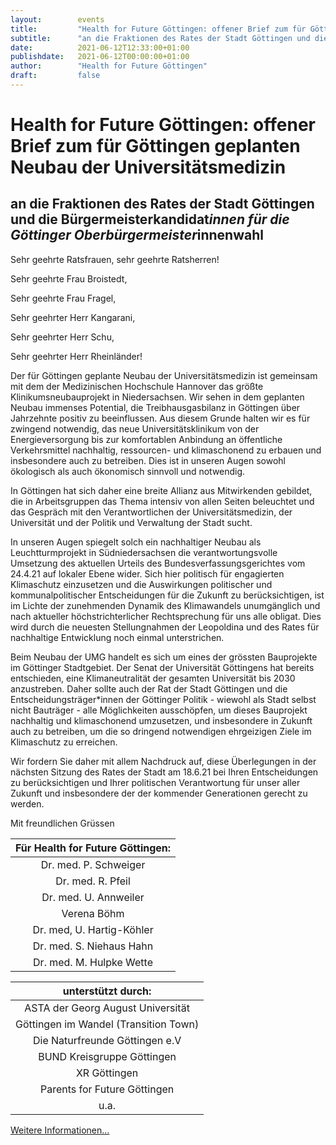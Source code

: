 ```yaml
---
layout:        events
title:         "Health for Future Göttingen: offener Brief zum für Göttingen geplanten Neubau der Universitätsmedizin"
subtitle:      "an die Fraktionen des Rates der Stadt Göttingen und die Bürgermeisterkandidat*innen für die Göttinger Oberbürgermeister*innenwahl"
date:          2021-06-12T12:33:00+01:00
publishdate:   2021-06-12T00:00:00+01:00
author:        "Health for Future Göttingen"
draft:         false
---
```


Health for Future Göttingen: offener Brief zum für Göttingen geplanten Neubau der Universitätsmedizin
===========

an die Fraktionen des Rates der Stadt Göttingen und die Bürgermeisterkandidat*innen für die Göttinger Oberbürgermeister*innenwahl
-----------


Sehr geehrte Ratsfrauen, sehr geehrte Ratsherren!

Sehr geehrte Frau Broistedt,

Sehr geehrte Frau Fragel,

Sehr geehrter Herr Kangarani,

Sehr geehrter Herr Schu,

Sehr geehrter Herr Rheinländer!

Der für Göttingen geplante Neubau der Universitätsmedizin ist gemeinsam mit dem der Medizinischen Hochschule Hannover das größte Klinikumsneubauprojekt in Niedersachsen. Wir sehen in dem geplanten
Neubau immenses Potential, die Treibhausgasbilanz in Göttingen über
Jahrzehnte positiv zu beeinflussen. Aus diesem Grunde halten wir es für
zwingend notwendig, das neue Universitätsklinikum von der Energieversorgung bis zur komfortablen Anbindung an öffentliche Verkehrsmittel
nachhaltig, ressourcen- und klimaschonend zu erbauen und insbesondere auch zu betreiben. Dies ist in unseren Augen sowohl ökologisch als
auch ökonomisch sinnvoll und notwendig.

In Göttingen hat sich daher eine breite Allianz aus Mitwirkenden gebildet, die in Arbeitsgruppen das Thema intensiv von allen Seiten beleuchtet und das Gespräch mit den Verantwortlichen der Universitätsmedizin,
der Universität und der Politik und Verwaltung der Stadt sucht.

In unseren Augen spiegelt solch ein nachhaltiger Neubau als Leuchtturmprojekt in Südniedersachsen die verantwortungsvolle Umsetzung
des aktuellen Urteils des Bundesverfassungsgerichtes vom 24.4.21 auf
lokaler Ebene wider. Sich hier politisch für engagierten Klimaschutz
einzusetzen und die Auswirkungen politischer und kommunalpolitischer
Entscheidungen für die Zukunft zu berücksichtigen, ist im Lichte der zunehmenden Dynamik des Klimawandels unumgänglich und nach aktueller höchstrichterlicher Rechtsprechung für uns alle obligat. Dies wird
durch die neuesten Stellungnahmen der Leopoldina und des Rates für
nachhaltige Entwicklung noch einmal unterstrichen.

Beim Neubau der UMG handelt es sich um eines der grössten Bauprojekte im Göttinger Stadtgebiet. Der Senat der Universität Göttingens hat
bereits entschieden, eine Klimaneutralität der gesamten Universität bis
2030 anzustreben. Daher sollte auch der Rat der Stadt Göttingen und
die Entscheidungsträger*innen der Göttinger Politik - wiewohl als Stadt
selbst nicht Bauträger - alle Möglichkeiten ausschöpfen, um dieses
Bauprojekt nachhaltig und klimaschonend umzusetzen, und insbesondere in Zukunft auch zu betreiben, um die so dringend notwendigen
ehrgeizigen Ziele im Klimaschutz zu erreichen.

Wir fordern Sie daher mit allem Nachdruck auf, diese Überlegungen in
der nächsten Sitzung des Rates der Stadt am 18.6.21 bei Ihren Entscheidungen zu berücksichtigen und Ihrer politischen Verantwortung für
unser aller Zukunft und insbesondere der der kommender Generationen
gerecht zu werden.

Mit freundlichen Grüssen

| **Für Health for Future Göttingen:** |
|:--------:|
| Dr. med. P. Schweiger |
| Dr. med. R. Pfeil |
| Dr. med. U. Annweiler |
| Verena Böhm |
| Dr. med, U. Hartig-Köhler |
| Dr. med. S. Niehaus Hahn |
| Dr. med. M. Hulpke Wette |

| **unterstützt durch:** |
|:--------:|
| ASTA der Georg August Universität | 
| Göttingen im Wandel (Transition Town) | 
| Die Naturfreunde Göttingen e.V | 
| BUND Kreisgruppe Göttingen | 
| XR Göttingen | 
| Parents for Future Göttingen | 
| u.a. | 

[Weitere Informationen...](mailto:healthforfuture_goe@posteo.de)
